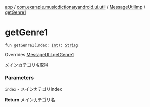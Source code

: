 [app](../../index.md) / [com.example.musicdictionaryandroid.ui.util](../index.md) / [MessageUtilImp](index.md) / [getGenre1](./get-genre1.md)

# getGenre1

`fun getGenre1(index: `[`Int`](https://kotlinlang.org/api/latest/jvm/stdlib/kotlin/-int/index.html)`): `[`String`](https://kotlinlang.org/api/latest/jvm/stdlib/kotlin/-string/index.html)

Overrides [MessageUtil.getGenre1](../-message-util/get-genre1.md)

メインカテゴリ名取得

### Parameters

`index` - メインカテゴリindex

**Return**
メインカテゴリ名

